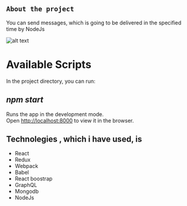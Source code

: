 ## `About the project`
You can send messages, which is going to be delivered in the specified time by NodeJs

![alt text](https://github.com/ValValeria/React_Graphql/blob/master/screen.png?raw=true)

# Available Scripts

In the project directory, you can run:

## *npm start*

Runs the app in the development mode.<br />
Open [http://localhost:8000](http://localhost:9000) to view it in the browser.

## Technolegies , which i have used, is 
* React
* Redux
* Webpack
* Babel
* React boostrap
* GraphQL
* Mongodb
* NodeJs

